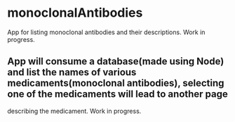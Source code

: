 # monoclonalAntibodies
App for listing monoclonal antibodies and their descriptions. Work in progress.

## App will consume a database(made using Node) and list the names of various medicaments(monoclonal antibodies), selecting one of the medicaments will lead to another page 
describing the medicament. Work in progress.
